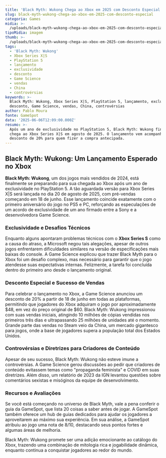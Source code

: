 ```yaml
---
title: 'Black Myth: Wukong Chega ao Xbox em 2025 com Desconto Especial'
slug: black-myth-wukong-chega-ao-xbox-em-2025-com-desconto-especial
categoria: Games
midia: >-
  /uploads/black-myth-wukong-chega-ao-xbox-em-2025-com-desconto-especial-thumb.png
tipoMidia: imagem
thumb: >-
  /uploads/black-myth-wukong-chega-ao-xbox-em-2025-com-desconto-especial-thumb.png
tags:
  - 'Black Myth: Wukong'
  - Xbox Series X|S
  - PlayStation 5
  - lançamento
  - exclusividade
  - desconto
  - Game Science
  - vendas
  - China
  - controvérsias
keywords: >-
  Black Myth: Wukong, Xbox Series X|S, PlayStation 5, lançamento, exclusividade,
  desconto, Game Science, vendas, China, controvérsias
author: Pablo Moura
fonte: GameSpot
data: '2025-06-06T12:09:00.000Z'
resumo: >-
  Após um ano de exclusividade no PlayStation 5, Black Myth: Wukong finalmente
  chega ao Xbox Series X|S em agosto de 2025. O lançamento vem acompanhado de um
  desconto de 20% para quem fizer a compra antecipada.
---
```


## Black Myth: Wukong: Um Lançamento Esperado no Xbox

**Black Myth: Wukong**, um dos jogos mais vendidos de 2024, está finalmente se preparando para sua chegada ao Xbox após um ano de exclusividade no PlayStation 5. A tão aguardada versão para Xbox Series X|S será lançada no dia 20 de agosto de 2025, com pré-vendas começando em 18 de junho. Esse lançamento coincide exatamente com o primeiro aniversário do jogo no PS5 e PC, reforçando as especulações de um acordo de exclusividade de um ano firmado entre a Sony e a desenvolvedora Game Science.

### Exclusividade e Desafios Técnicos

Enquanto alguns apontaram problemas técnicos com o **Xbox Series S** como a causa do atraso, a Microsoft negou tais alegações, apesar de outros jogos enfrentarem dificuldades similares na versão de especificações mais baixas do console. A Game Science explicou que trazer Black Myth para o Xbox foi um desafio complexo, mas necessário para garantir que o jogo atendesse suas expectativas internas. Felizmente, a tarefa foi concluída dentro do primeiro ano desde o lançamento original.

### Desconto Especial e Sucesso de Vendas

Para celebrar o lançamento no Xbox, a Game Science anunciou um desconto de 20% a partir de 18 de junho em todas as plataformas, permitindo que jogadores do Xbox adquiram o jogo por aproximadamente $48, em vez do preço original de $60. Black Myth: Wukong impressionou com suas vendas iniciais, atingindo 10 milhões de cópias vendidas nos primeiros três dias e ultrapassando 25 milhões de unidades até o momento. Grande parte das vendas no Steam veio da China, um mercado gigantesco para jogos, onde a base de jogadores supera a população total dos Estados Unidos.

### Controvérsias e Diretrizes para Criadores de Conteúdo

Apesar de seu sucesso, Black Myth: Wukong não esteve imune a controvérsias. A Game Science gerou discussões ao pedir que criadores de conteúdo evitassem temas como "propaganda feminista" e COVID em suas diretrizes. Além disso, um relatório de 2023 da IGN levantou questões sobre comentários sexistas e misóginos da equipe de desenvolvimento.

### Recursos e Avaliações

Se você está começando no universo de Black Myth, vale a pena conferir o guia da GameSpot, que lista 20 coisas a saber antes de jogar. A GameSpot também oferece um hub de guias dedicados para ajudar os jogadores a aproveitarem ao máximo sua experiência. Em sua análise, a GameSpot atribuiu ao jogo uma nota de 8/10, destacando seus pontos fortes e algumas áreas de melhoria.

Black Myth: Wukong promete ser uma adição emocionante ao catálogo do Xbox, trazendo uma combinação de mitologia rica e jogabilidade dinâmica, enquanto continua a conquistar jogadores ao redor do mundo.
